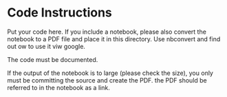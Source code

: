 # Code Instructions

Put your code here.  If you include a notebook, please also convert the notebook to a PDF 
file and place it in this directory. 
Use nbconvert and find out ow to use it viw google.

The code must be documented.

If the output of the notebook is to large (please check the size), you only must be committing the source and 
create the PDF. the PDF should be referred to in the notebook as a link.



